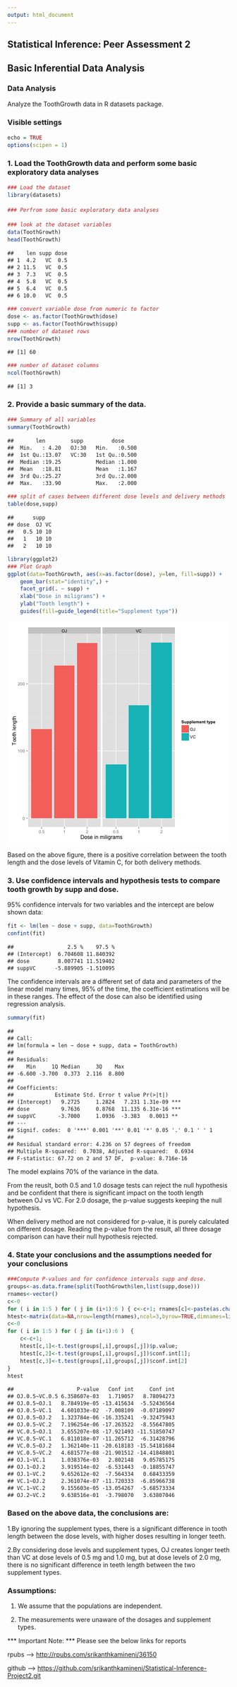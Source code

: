 ```yaml
---
output: html_document
---
```

Statistical Inference: Peer Assessment 2
----------------------------------------

##  Basic Inferential Data Analysis  

###  Data Analysis
Analyze the ToothGrowth data in R datasets package.
### Visible settings

```r
echo = TRUE
options(scipen = 1)
```

### 1. Load the ToothGrowth data and perform some basic exploratory data analyses


```r
### Load the dataset
library(datasets)

### Perfrom some basic exploratory data analyses

### look at the dataset variables
data(ToothGrowth)
head(ToothGrowth)
```

```
##    len supp dose
## 1  4.2   VC  0.5
## 2 11.5   VC  0.5
## 3  7.3   VC  0.5
## 4  5.8   VC  0.5
## 5  6.4   VC  0.5
## 6 10.0   VC  0.5
```

```r
### convert variable dose from numeric to factor
dose <- as.factor(ToothGrowth$dose)
supp <- as.factor(ToothGrowth$supp)
### number of dataset rows
nrow(ToothGrowth)
```

```
## [1] 60
```

```r
### number of dataset columns
ncol(ToothGrowth)
```

```
## [1] 3
```

### 2. Provide a basic summary of the data.  


```r
### Summary of all variables
summary(ToothGrowth)
```

```
##       len        supp         dose      
##  Min.   : 4.20   OJ:30   Min.   :0.500  
##  1st Qu.:13.07   VC:30   1st Qu.:0.500  
##  Median :19.25           Median :1.000  
##  Mean   :18.81           Mean   :1.167  
##  3rd Qu.:25.27           3rd Qu.:2.000  
##  Max.   :33.90           Max.   :2.000
```

```r
### split of cases between different dose levels and delivery methods
table(dose,supp)
```

```
##      supp
## dose  OJ VC
##   0.5 10 10
##   1   10 10
##   2   10 10
```

```r
library(ggplot2)
### Plot Graph
ggplot(data=ToothGrowth, aes(x=as.factor(dose), y=len, fill=supp)) +
    geom_bar(stat="identity",) +
    facet_grid(. ~ supp) +
    xlab("Dose in miligrams") +
    ylab("Tooth length") +
    guides(fill=guide_legend(title="Supplement type"))
```

![plot of chunk unnamed-chunk-3](figure/unnamed-chunk-3-1.png) 

Based on the above figure, there is a positive correlation between the tooth length and the dose levels of Vitamin C, for both delivery methods.  

### 3. Use confidence intervals and hypothesis tests to compare tooth growth by supp and dose.  

95% confidence intervals for two variables and the intercept are below shown data: 


```r
fit <- lm(len ~ dose + supp, data=ToothGrowth)
confint(fit)
```

```
##                 2.5 %    97.5 %
## (Intercept)  6.704608 11.840392
## dose         8.007741 11.519402
## suppVC      -5.889905 -1.510095
```

The confidence intervals are a different set of data and parameters of the linear model many times, 95% of the time, the coefficient estimations will be in these ranges. The effect of the dose can also be identified using regression analysis. 


```r
summary(fit)
```

```
## 
## Call:
## lm(formula = len ~ dose + supp, data = ToothGrowth)
## 
## Residuals:
##    Min     1Q Median     3Q    Max 
## -6.600 -3.700  0.373  2.116  8.800 
## 
## Coefficients:
##             Estimate Std. Error t value Pr(>|t|)    
## (Intercept)   9.2725     1.2824   7.231 1.31e-09 ***
## dose          9.7636     0.8768  11.135 6.31e-16 ***
## suppVC       -3.7000     1.0936  -3.383   0.0013 ** 
## ---
## Signif. codes:  0 '***' 0.001 '**' 0.01 '*' 0.05 '.' 0.1 ' ' 1
## 
## Residual standard error: 4.236 on 57 degrees of freedom
## Multiple R-squared:  0.7038,	Adjusted R-squared:  0.6934 
## F-statistic: 67.72 on 2 and 57 DF,  p-value: 8.716e-16
```
The model explains 70% of the variance in the data.

From the reuslt, both 0.5 and 1.0 dosage tests can reject the null hypothesis and be confident that there is significant impact on the tooth length between OJ vs VC. For 2.0 dosage, the p-value suggests keeping the null hypothesis.

When delivery method are not considered for p-value, it is purely calculated on different dosage. Reading the p-value from the result, all three dosage comparison can have their null hypothesis rejected.

### 4. State your conclusions and the assumptions needed for your conclusions


```r
###Compute P-values and for confidence intervals supp and dose.
groups<-as.data.frame(split(ToothGrowth$len,list(supp,dose)))
rnames<-vector()
c<-0
for ( i in 1:5 ) for ( j in (i+1):6 ) { c<-c+1; rnames[c]<-paste(as.character(names(groups)[i]),as.character(names(groups)[j]),sep="~") }
htest<-matrix(data=NA,nrow=length(rnames),ncol=3,byrow=TRUE,dimnames=list(rnames,c("P-value","Conf int", "Conf int")))
c<-0
for ( i in 1:5 ) for ( j in (i+1):6 )  {
    c<-c+1;
    htest[c,1]<-t.test(groups[,i],groups[,j])$p.value;
    htest[c,2]<-t.test(groups[,i],groups[,j])$conf.int[1];
    htest[c,3]<-t.test(groups[,i],groups[,j])$conf.int[2]
}
htest
```

```
##                    P-value   Conf int     Conf int
## OJ.0.5~VC.0.5 6.358607e-03   1.719057   8.78094273
## OJ.0.5~OJ.1   8.784919e-05 -13.415634  -5.52436564
## OJ.0.5~VC.1   4.601033e-02  -7.008109  -0.07189097
## OJ.0.5~OJ.2   1.323784e-06 -16.335241  -9.32475943
## OJ.0.5~VC.2   7.196254e-06 -17.263522  -8.55647805
## VC.0.5~OJ.1   3.655207e-08 -17.921493 -11.51850747
## VC.0.5~VC.1   6.811018e-07 -11.265712  -6.31428796
## VC.0.5~OJ.2   1.362140e-11 -20.618183 -15.54181684
## VC.0.5~VC.2   4.681577e-08 -21.901512 -14.41848801
## OJ.1~VC.1     1.038376e-03   2.802148   9.05785175
## OJ.1~OJ.2     3.919514e-02  -6.531443  -0.18855747
## OJ.1~VC.2     9.652612e-02  -7.564334   0.68433359
## VC.1~OJ.2     2.361074e-07 -11.720333  -6.85966738
## VC.1~VC.2     9.155603e-05 -13.054267  -5.68573334
## OJ.2~VC.2     9.638516e-01  -3.798070   3.63807046
```
### Based on the above data, the conclusions are:
1.By ignoring the supplement types, there is a significant difference in tooth length between the dose levels, with higher doses resulting in longer teeth.

2.By considering dose levels and supplement types, OJ creates longer teeth than VC at dose levels of 0.5 mg and 1.0 mg, but at dose levels of 2.0 mg, there is no significant difference in teeth length between the two supplement types.

### Assumptions:
1. We assume that the populations are independent. 

2. The measurements were unaware of the dosages and supplement types.

*** Important Note: *** Please see the below links for reports

rpubs --> http://rpubs.com/srikanthkamineni/36150

github --> https://github.com/srikanthkamineni/Statistical-Inference-Project2.git

